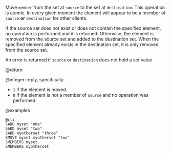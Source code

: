 Move `member` from the set at `source` to the set at `destination`. This
operation is atomic. In every given moment the element will appear to be a
member of `source` **or** `destination` for other clients.

If the source set does not exist or does not contain the specified element, no
operation is performed and `0` is returned. Otherwise, the element is removed
from the source set and added to the destination set. When the specified
element already exists in the destination set, it is only removed from the
source set.

An error is returned if `source` or `destination` does not hold a set value.

@return

@integer-reply, specifically:

* `1` if the element is moved.
* `0` if the element is not a member of `source` and no operation was performed.

@examples

    @cli
    SADD myset "one"
    SADD myset "two"
    SADD myotherset "three"
    SMOVE myset myotherset "two"
    SMEMBERS myset
    SMEMBERS myotherset

